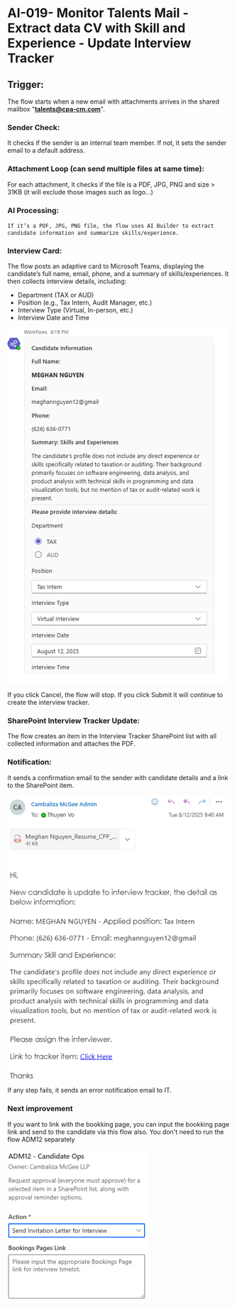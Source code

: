 # AI-019- Monitor Talents Mail - Extract data CV with Skill and Experience - Update Interview Tracker

## Trigger: 
The flow starts when a new email with attachments arrives in the shared mailbox "**talents@cpa-cm.com**".

### Sender Check: 
It checks if the sender is an internal team member. If not, it sets the sender email to a default address.

### Attachment Loop (can send multiple files at same time): 
For each attachment, it checks if the file is a PDF, JPG, PNG and size > 31KB (it will exclude those images such as logo...)
### AI Processing: 
    If it’s a PDF, JPG, PNG file, the flow uses AI Builder to extract candidate information and summarize skills/experience.
### Interview Card: 
The flow posts an adaptive card to Microsoft Teams, displaying the candidate’s full name, email, phone, and a summary of skills/experiences. 
It then collects interview details, including:
* Department (TAX or AUD)
* Position (e.g., Tax Intern, Audit Manager, etc.)
* Interview Type (Virtual, In-person, etc.)
* Interview Date and Time

![alt text](image.png)

If you click Cancel, the flow will stop. If you click Submit it will continue to create the interview tracker.

### SharePoint Interview Tracker Update: 
The flow creates an item in the Interview Tracker SharePoint list with all collected information and attaches the PDF.

### Notification: 
It sends a confirmation email to the sender with candidate details and a link to the SharePoint item. 

![alt text](image-1.png)

If any step fails, it sends an error notification email to IT.

### Next improvement
If you want to link with the bookking page, you can input the bookking page link and send to the candidate via this flow also. You don't need to run the flow ADM12 separately

![alt text](image-2.png)